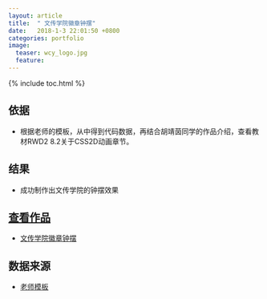 ```yaml
---
layout: article
title:  " 文传学院徽章钟摆"
date:   2018-1-3 22:01:50 +0800
categories: portfolio
image:
  teaser: wcy_logo.jpg
  feature: 
---
```


{% include toc.html %}

## 依据
* 根据老师的模板，从中得到代码数据，再结合胡靖茵同学的作品介绍，查看教材RWD2 8.2关于CSS2D动画章节。

## 结果
* 成功制作出文传学院的钟摆效果

## [查看作品](https://YouYou-Chen.github.io/posts/portfolio/zhongbai)
* [文传学院徽章钟摆](https://YouYou-Chen.github.io/posts/portfolio/zhongbai)

## 数据来源
* [老师模板](https://hanteng.github.io/teaching/WCY_logo/)



